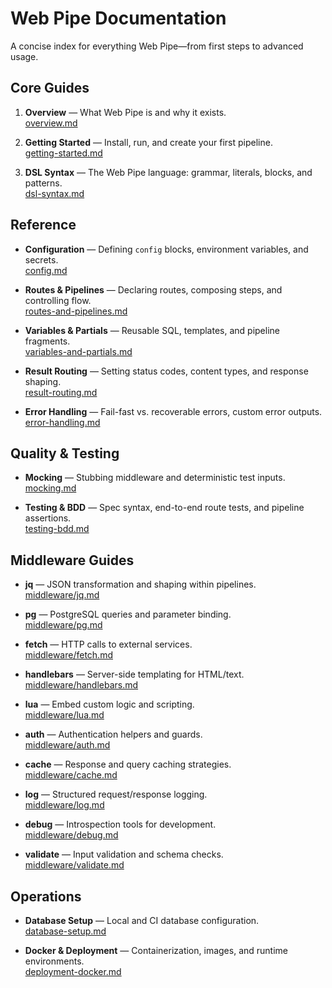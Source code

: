 # Web Pipe Documentation

A concise index for everything Web Pipe—from first steps to advanced usage.

## Core Guides

1. **Overview** — What Web Pipe is and why it exists.  
   [overview.md](./overview.md)

2. **Getting Started** — Install, run, and create your first pipeline.  
   [getting-started.md](./getting-started.md)

3. **DSL Syntax** — The Web Pipe language: grammar, literals, blocks, and patterns.  
   [dsl-syntax.md](./dsl-syntax.md)

## Reference

- **Configuration** — Defining `config` blocks, environment variables, and secrets.  
  [config.md](./config.md)

- **Routes & Pipelines** — Declaring routes, composing steps, and controlling flow.  
  [routes-and-pipelines.md](./routes-and-pipelines.md)

- **Variables & Partials** — Reusable SQL, templates, and pipeline fragments.  
  [variables-and-partials.md](./variables-and-partials.md)

- **Result Routing** — Setting status codes, content types, and response shaping.  
  [result-routing.md](./result-routing.md)

- **Error Handling** — Fail-fast vs. recoverable errors, custom error outputs.  
  [error-handling.md](./error-handling.md)

## Quality & Testing

- **Mocking** — Stubbing middleware and deterministic test inputs.  
  [mocking.md](./mocking.md)

- **Testing & BDD** — Spec syntax, end-to-end route tests, and pipeline assertions.  
  [testing-bdd.md](./testing-bdd.md)

## Middleware Guides

- **jq** — JSON transformation and shaping within pipelines.  
  [middleware/jq.md](./middleware/jq.md)

- **pg** — PostgreSQL queries and parameter binding.  
  [middleware/pg.md](./middleware/pg.md)

- **fetch** — HTTP calls to external services.  
  [middleware/fetch.md](./middleware/fetch.md)

- **handlebars** — Server-side templating for HTML/text.  
  [middleware/handlebars.md](./middleware/handlebars.md)

- **lua** — Embed custom logic and scripting.  
  [middleware/lua.md](./middleware/lua.md)

- **auth** — Authentication helpers and guards.  
  [middleware/auth.md](./middleware/auth.md)

- **cache** — Response and query caching strategies.  
  [middleware/cache.md](./middleware/cache.md)

- **log** — Structured request/response logging.  
  [middleware/log.md](./middleware/log.md)

- **debug** — Introspection tools for development.  
  [middleware/debug.md](./middleware/debug.md)

- **validate** — Input validation and schema checks.  
  [middleware/validate.md](./middleware/validate.md)

## Operations

- **Database Setup** — Local and CI database configuration.  
  [database-setup.md](./database-setup.md)

- **Docker & Deployment** — Containerization, images, and runtime environments.  
  [deployment-docker.md](./deployment-docker.md)

